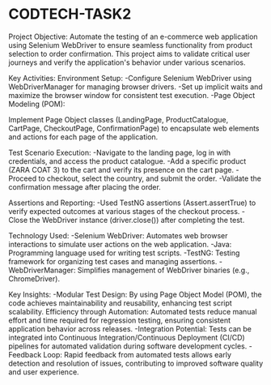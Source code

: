 # CODTECH-TASK2

Project Objective:
Automate the testing of an e-commerce web application using Selenium WebDriver to ensure seamless functionality from product selection to order confirmation. This project aims to validate critical user journeys and verify the application's behavior under various scenarios.

Key Activities:
Environment Setup:
-Configure Selenium WebDriver using WebDriverManager for managing browser drivers.
-Set up implicit waits and maximize the browser window for consistent test execution.
-Page Object Modeling (POM):

Implement Page Object classes (LandingPage, ProductCatalogue, CartPage, CheckoutPage, ConfirmationPage) to encapsulate web elements and actions for each page of the application.

Test Scenario Execution:
-Navigate to the landing page, log in with credentials, and access the product catalogue.
-Add a specific product (ZARA COAT 3) to the cart and verify its presence on the cart page.
-Proceed to checkout, select the country, and submit the order.
-Validate the confirmation message after placing the order.

Assertions and Reporting:
-Used TestNG assertions (Assert.assertTrue) to verify expected outcomes at various stages of the checkout process.
-Close the WebDriver instance (driver.close()) after completing the test.


Technology Used:
-Selenium WebDriver: Automates web browser interactions to simulate user actions on the web application.
-Java: Programming language used for writing test scripts.
-TestNG: Testing framework for organizing test cases and managing assertions.
-WebDriverManager: Simplifies management of WebDriver binaries (e.g., ChromeDriver).


Key Insights:
-Modular Test Design: By using Page Object Model (POM), the code achieves maintainability and reusability, enhancing test script scalability.
Efficiency through Automation: Automated tests reduce manual effort and time required for regression testing, ensuring consistent application behavior across releases.
-Integration Potential: Tests can be integrated into Continuous Integration/Continuous Deployment (CI/CD) pipelines for automated validation during software development cycles.
-Feedback Loop: Rapid feedback from automated tests allows early detection and resolution of issues, contributing to improved software quality and user experience.
